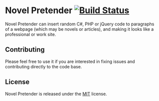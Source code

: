 # Novel Pretender [![Build Status](https://travis-ci.org/Jasonnor/NovelPretender.svg?branch=master)](https://travis-ci.org/Jasonnor/NovelPretender)

Novel Pretender can insert random C#, PHP or jQuery code to paragraphs of a webpage (which may be novels or articles), and making it looks like a professional or work site.

## Contributing

Please feel free to use it if you are interested in fixing issues and contributing directly to the code base.

## License

Novel Pretender is released under the [MIT](LICENSE) license.
